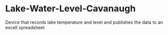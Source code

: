 # Lake-Water-Level-Cavanaugh
Device that records lake temperature and level and publishes the data to an excell spreadsheet
